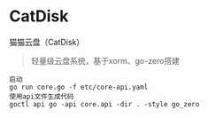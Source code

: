 # CatDisk
猫猫云盘（CatDisk）

> 轻量级云盘系统，基于xorm、go-zero搭建

```text
启动
go run core.go -f etc/core-api.yaml
使用api文件生成代码
goctl api go -api core.api -dir . -style go_zero
```